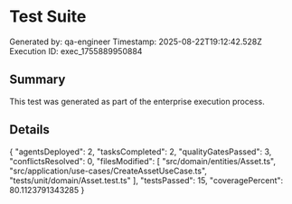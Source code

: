 # Test Suite

Generated by: qa-engineer
Timestamp: 2025-08-22T19:12:42.528Z
Execution ID: exec_1755889950884

## Summary

This test was generated as part of the enterprise execution process.

## Details

{
  "agentsDeployed": 2,
  "tasksCompleted": 2,
  "qualityGatesPassed": 3,
  "conflictsResolved": 0,
  "filesModified": [
    "src/domain/entities/Asset.ts",
    "src/application/use-cases/CreateAssetUseCase.ts",
    "tests/unit/domain/Asset.test.ts"
  ],
  "testsPassed": 15,
  "coveragePercent": 80.1123791343285
}
